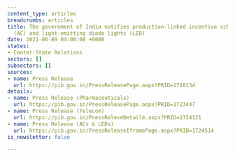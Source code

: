 ```yaml
---
content_type: articles
breadcrumbs: articles
title: The government of India notifies production-linked incentive schemes for air-conditioners
  (AC) and light-emitting diode lights (LED)
date: 2021-06-09 04:00:00 +0000
states:
- Center-State Relations
sectors: []
subsectors: []
sources:
- name: Press Release
  url: https://pib.gov.in/PressReleasePage.aspx?PRID=1710134
details:
- name: Press Release (Pharmaceuticals)
  url: https://pib.gov.in/PressReleasePage.aspx?PRID=1723447
- name: Press Release (Telecom)
  url: https://pib.gov.in/PressReleseDetailm.aspx?PRID=1724121
- name: Press Release (ACs & LEDs)
  url: https://pib.gov.in/PressReleaseIframePage.aspx?PRID=1724514
is_newsletter: false

---
```

